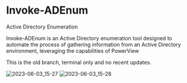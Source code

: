 # Invoke-ADEnum
Active Directory Enumeration

Invoke-ADEnum is an Active Directory enumeration tool designed to automate the process of gathering information from an Active Directory environment, leveraging the capabilities of PowerView

This is the old branch, terminal only and no recent updates.

![2023-06-03_15-27](https://github.com/Leo4j/Invoke-ADEnum/assets/61951374/b1f72991-2177-4ff3-ae38-07b4ae43dd90)
![2023-06-03_15-28](https://github.com/Leo4j/Invoke-ADEnum/assets/61951374/ab4d4280-bffe-4d23-a327-65a616d8c967)
